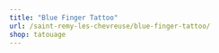 ```yaml
---
title: "Blue Finger Tattoo"
url: /saint-remy-les-chevreuse/blue-finger-tattoo/
shop: tatouage
---
```

